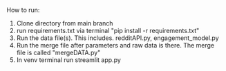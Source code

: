 How to run:

1. Clone directory from main branch
2. run requirements.txt via terminal "pip install -r requirements.txt"
3. Run the data file(s). This includes. redditAPI.py, engagement_model.py
4. Run the merge file after parameters and raw data is there. The merge file is called "mergeDATA.py"
5. In venv terminal run streamlit app.py
